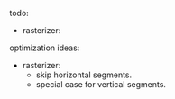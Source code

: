 todo:
- rasterizer:


optimization ideas:
- rasterizer:
    - skip horizontal segments.
    - special case for vertical segments.
